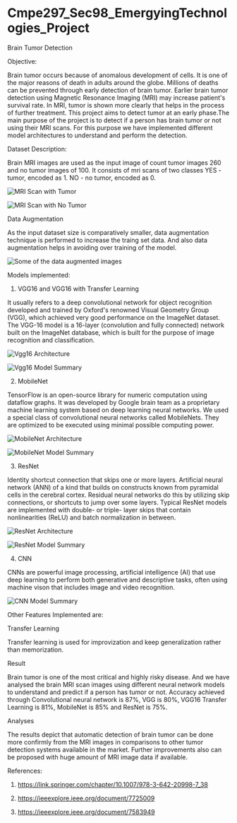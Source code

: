 # Cmpe297_Sec98_EmergyingTechnologies_Project

Brain Tumor Detection

Objective:

Brain tumor occurs because of anomalous development of cells. It is one of the major reasons of death in adults around the globe. Millions of deaths can be prevented through early detection of brain tumor. Earlier brain tumor detection using Magnetic Resonance Imaging (MRI) may increase patient's survival rate. In MRI, tumor is shown more clearly that helps in the process of further treatment. This project aims to detect tumor at an early phase.The main purpose of the project is to detect if a person has brain tumor or not using their MRI scans. For this purpose we have implemented different model architectures to understand and perform the detection.

Dataset Description:

Brain MRI images are used as the input image of count tumor images 260 and no tumor images of 100. It consists of mri scans of two classes
YES - tumor, encoded as 1.
NO - no tumor, encoded as 0.

![MRI Scan with Tumor](https://github.com/yagnapriyad/Cmpe297_Sec98_EmergyingTechnologies_Project/blob/master/Images/Y17.jpg)


![MRI Scan with No Tumor](https://github.com/yagnapriyad/Cmpe297_Sec98_EmergyingTechnologies_Project/blob/master/Images/17%20no.jpg)

Data Augmentation

As the input dataset size is comparatively smaller, data augmentation technique is performed to increase the traing set data. And also data augmentation helps in avoiding over training of the model. 


![Some of the data augmented images](https://github.com/yagnapriyad/Cmpe297_Sec98_EmergyingTechnologies_Project/blob/master/Images/DataAugmentedImages.JPG)

Models implemented:

1. VGG16 and VGG16 with Transfer Learning

It usually refers to a deep convolutional network for object recognition developed and trained by Oxford's renowned Visual Geometry Group (VGG), which achieved very good performance on the ImageNet dataset.
The VGG-16 model is a 16-layer (convolution and fully connected) network built on the ImageNet database, which is built for the purpose of image recognition and classification.

![Vgg16 Architecture](https://github.com/yagnapriyad/Cmpe297_Sec98_EmergyingTechnologies_Project/blob/master/Images/Vgg16Architecture.JPG)

![Vgg16 Model Summary](https://github.com/yagnapriyad/Cmpe297_Sec98_EmergyingTechnologies_Project/blob/master/Images/Vgg16_ModelSummary.JPG)

2. MobileNet

TensorFlow is an open-source library for numeric computation using dataflow graphs. It was developed by Google brain team as a proprietary machine learning system based on deep learning neural networks.
We used a special class of convolutional neural networks called MobileNets. They are optimized to be executed using minimal possible computing power.

![MobileNet Architecture](https://github.com/yagnapriyad/Cmpe297_Sec98_EmergyingTechnologies_Project/blob/master/Images/MobileNetArchitecture.JPG)

![MobileNet Model Summary](https://github.com/yagnapriyad/Cmpe297_Sec98_EmergyingTechnologies_Project/blob/master/Images/MobileNet_ModelSummary.JPG)

3. ResNet

Identity shortcut connection that skips one or more layers. Artificial neural network (ANN) of a kind that builds on constructs known from pyramidal cells in the cerebral cortex. Residual neural networks do this by utilizing skip connections, or shortcuts to jump over some layers. Typical ResNet models are implemented with double- or triple- layer skips that contain nonlinearities (ReLU) and batch normalization in between.

![ResNet Architecture](https://github.com/yagnapriyad/Cmpe297_Sec98_EmergyingTechnologies_Project/blob/master/Images/ResNetArchitecture.JPG)

![ResNet Model Summary](https://github.com/yagnapriyad/Cmpe297_Sec98_EmergyingTechnologies_Project/blob/master/Images/ResNet_ModelSummary.JPG)

4. CNN

CNNs are powerful image processing, artificial intelligence (AI) that use deep learning to perform both generative and descriptive tasks, often using machine vison that includes image and video recognition.

![CNN Model Summary](https://github.com/yagnapriyad/Cmpe297_Sec98_EmergyingTechnologies_Project/blob/master/Images/CNN_ModelSummary.JPG)

Other Features Implemented are:

Transfer Learning

Transfer learning is used for improvization and keep generalization rather than memorization.

Result

Brain tumor is one of the most critical and highly risky disease. And we have analysed the brain MRI scan images using different neural network models to understand and predict if a person has tumor or not. Accuracy achieved through Convolutional neural network is 87%, VGG is 80%, VGG16 Transfer Learning is 81%, MobileNet is 85% and ResNet is 75%.

Analyses

The  results  depict  that  automatic  detection  of  brain  tumor  can  be  done  more  confirmly  from  the  MRI  images  in  comparisons  to  other  tumor  detection systems available in the market. Further improvements also can be proposed with huge amount of MRI image data if available.

References:

1. https://link.springer.com/chapter/10.1007/978-3-642-20998-7_38

2. https://ieeexplore.ieee.org/document/7725009

3. https://ieeexplore.ieee.org/document/7583949



